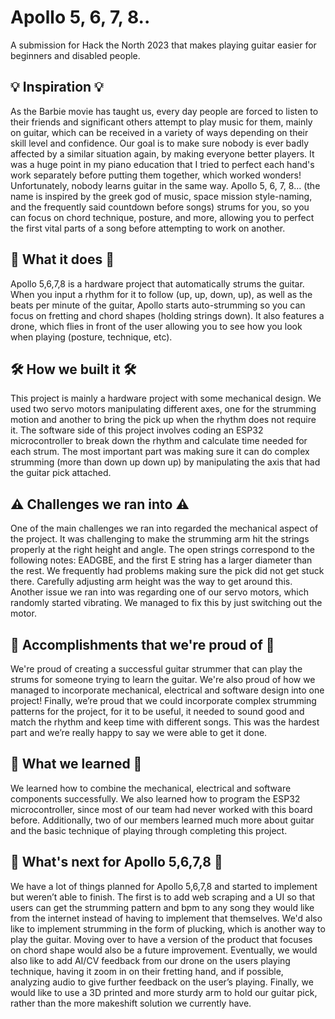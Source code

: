 # Apollo 5, 6, 7, 8..

A submission for Hack the North 2023 that makes playing guitar easier for beginners and disabled people.

## 💡 Inspiration 💡
As the Barbie movie has taught us, every day people are forced to listen to their friends and significant others attempt to play music for them, mainly on guitar, which can be received in a variety of ways depending on their skill level and confidence. Our goal is to make sure nobody is ever badly affected by a similar situation again, by making everyone better players. It was a huge point in my piano education that I tried to perfect each hand's work separately before putting them together, which worked wonders! Unfortunately, nobody learns guitar in the same way. Apollo 5, 6, 7, 8… (the name is inspired by the greek god of music, space mission style-naming, and the frequently said countdown before songs) strums for you, so you can focus on chord technique, posture, and more, allowing you to perfect the first vital parts of a song before attempting to work on another. 

## 🤳 What it does 🤳
Apollo 5,6,7,8 is a hardware project that automatically strums the guitar. When you input a rhythm for it to follow (up, up, down, up), as well as the beats per minute of the guitar, Apollo starts auto-strumming so you can focus on fretting and chord shapes (holding strings down). It also features a drone, which flies in front of the user allowing you to see how you look when playing (posture, technique, etc). 

## 🛠 How we built it 🛠
This project is mainly a hardware project with some mechanical design. We used two servo motors manipulating different axes, one for the strumming motion and another to bring the pick up when the rhythm does not require it. The software side of this project involves coding an ESP32 microcontroller to break down the rhythm and calculate time needed for each strum. The most important part was making sure it can do complex strumming (more than down up down up) by manipulating the axis that had the guitar pick attached.

## ⚠️ Challenges we ran into ⚠️
One of the main challenges we ran into regarded the mechanical aspect of the project. It was challenging to make the strumming arm hit the strings properly at the right height and angle. The open strings correspond to the following notes: EADGBE, and the first E string has a larger diameter than the rest. We frequently had problems making sure the pick did not get stuck there. Carefully adjusting arm height was the way to get around this. Another issue we ran into was regarding one of our servo motors, which randomly started vibrating. We managed to fix this by just switching out the motor. 

## 🏅 Accomplishments that we're proud of 🏅
We're proud of creating a successful guitar strummer that can play the strums for someone trying to learn the guitar. We're also proud of how we managed to incorporate mechanical, electrical and software design into one project! Finally, we’re proud that we could incorporate complex strumming patterns for the project, for it to be useful, it needed to sound good and match the rhythm and keep time with different songs. This was the hardest part and we’re really happy to say we were able to get it done.

## 🧠 What we learned 🧠
We learned how to combine the mechanical, electrical and software components successfully. We also learned how to program the ESP32 microcontroller, since most of our team had never worked with this board before. Additionally, two of our members learned much more about guitar and the basic technique of playing through completing this project. 

## 🚀 What's next for Apollo 5,6,7,8 🚀
We have a lot of things planned for Apollo 5,6,7,8 and started to implement but weren’t able to finish. The first is to add web scraping and a UI so that users can get the strumming pattern and bpm to any song they would like from the internet instead of having to implement that themselves. We'd also like to implement strumming in the form of plucking, which is another way to play the guitar. Moving over to have a version of the product that focuses on chord shape would also be a future improvement. Eventually, we would also like to add AI/CV feedback from our drone on the users playing technique, having it zoom in on their fretting hand, and if possible, analyzing audio to give further feedback on the user’s playing. Finally, we would like to use a 3D printed and more sturdy arm to hold our guitar pick, rather than the more makeshift solution we currently have.